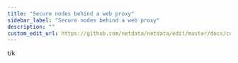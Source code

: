 ```yaml
---
title: "Secure nodes behind a web proxy"
sidebar_label: "Secure nodes behind a web proxy"
description: ""
custom_edit_url: https://github.com/netdata/netdata/edit/master/docs/configure/secure-nodes-web-proxy.md
---
```




t/k
